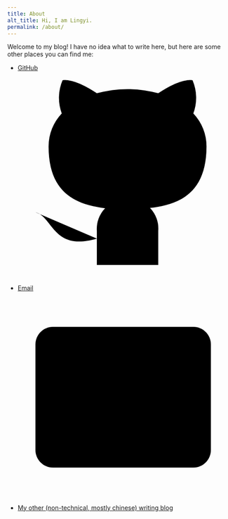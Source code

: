 ```yaml
---
title: About
alt_title: Hi, I am Lingyi.
permalink: /about/
---
```


Welcome to my blog! I have no idea what to write here, but here are some other places you can find me:

- [GitHub <svg class='icon' viewbox='0 0 24 24' stroke-linecap='round' stroke-linejoin='round' stroke-width='2' aria-hidden='true'><path d="M9 19c-5 1.5-5-2.5-7-3m14 6v-3.87a3.37 3.37 0 0 0-.94-2.61c3.14-.35 6.44-1.54 6.44-7A5.44 5.44 0 0 0 20 4.77 5.07 5.07 0 0 0 19.91 1S18.73.65 16 2.48a13.38 13.38 0 0 0-7 0C6.27.65 5.09 1 5.09 1A5.07 5.07 0 0 0 5 4.77a5.44 5.44 0 0 0-1.5 3.78c0 5.42 3.3 6.61 6.44 7A3.37 3.37 0 0 0 9 18.13V22"/></svg>](https://github.com/lingxz)
- [Email <svg class='icon' viewbox='0 0 24 24' stroke-linecap='round' stroke-linejoin='round' stroke-width='2' aria-hidden='true'><path d="M4 4h16c1.1 0 2 .9 2 2v12c0 1.1-.9 2-2 2H4c-1.1 0-2-.9-2-2V6c0-1.1.9-2 2-2z"/><polyline points="22,6 12,13 2,6"/></svg>](<mailto:lingyihuu@gmail.com>)
- [My other (non-technical, mostly chinese) writing blog](https://writing.theconfused.me)
